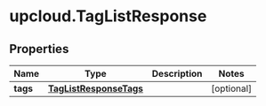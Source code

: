 # upcloud.TagListResponse

## Properties
Name | Type | Description | Notes
------------ | ------------- | ------------- | -------------
**tags** | [**TagListResponseTags**](TagListResponseTags.md) |  | [optional] 


